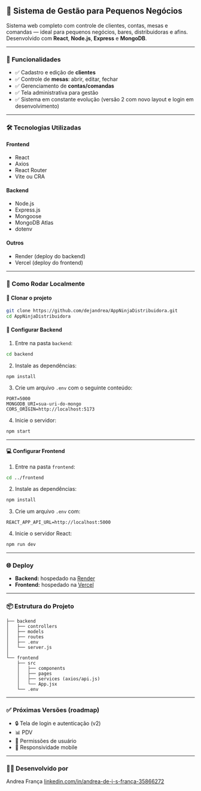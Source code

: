 ## 💾 Sistema de Gestão para Pequenos Negócios

Sistema web completo com controle de clientes, contas, mesas e comandas — ideal para pequenos negócios, bares, distribuidoras e afins.
Desenvolvido com **React**, **Node.js**, **Express** e **MongoDB**.

---

### 📌 Funcionalidades

* ✅ Cadastro e edição de **clientes**
* ✅ Controle de **mesas**: abrir, editar, fechar
* ✅ Gerenciamento de **contas/comandas**
* ✅ Tela administrativa para gestão
* ✅ Sistema em constante evolução (versão 2 com novo layout e login em desenvolvimento)

---

### 🛠️ Tecnologias Utilizadas

#### Frontend

* React
* Axios
* React Router
* Vite ou CRA

#### Backend

* Node.js
* Express.js
* Mongoose
* MongoDB Atlas
* dotenv

#### Outros

* Render (deploy do backend)
* Vercel (deploy do frontend)

---

### 🚀 Como Rodar Localmente

#### 📁 Clonar o projeto

```bash
git clone https://github.com/dejandrea/AppNinjaDistribuidora.git
cd AppNinjaDistribuidora
```

#### 🔧 Configurar Backend

1. Entre na pasta `backend`:

```bash
cd backend
```

2. Instale as dependências:

```bash
npm install
```

3. Crie um arquivo `.env` com o seguinte conteúdo:

```env
PORT=5000
MONGODB_URI=sua-uri-do-mongo
CORS_ORIGIN=http://localhost:5173
```

4. Inicie o servidor:

```bash
npm start
```

---

#### 💻 Configurar Frontend

1. Entre na pasta `frontend`:

```bash
cd ../frontend
```

2. Instale as dependências:

```bash
npm install
```

3. Crie um arquivo `.env` com:

```env
REACT_APP_API_URL=http://localhost:5000
```

4. Inicie o servidor React:

```bash
npm run dev
```

---

### 🌐 Deploy

* **Backend:** hospedado na [Render](https://render.com/)
* **Frontend:** hospedado na [Vercel](https://vercel.com/)

---

### 📦 Estrutura do Projeto

```
├── backend
│   ├── controllers
│   ├── models
│   ├── routes
│   ├── .env
│   └── server.js
│
└── frontend
    ├── src
    │   ├── components
    │   ├── pages
    │   ├── services (axios/api.js)
    │   └── App.jsx
    └── .env
```

---

### ✅ Próximas Versões (roadmap)

* 🔒 Tela de login e autenticação (v2)
* 📊 PDV
* 👥 Permissões de usuário
* 📱 Responsividade mobile

---

### 👩‍💻 Desenvolvido por

Andrea França
[linkedin.com/in/andrea-de-j-s-frança-35866272](www.linkedin.com/in/andrea-de-j-s-frança-35866272)
